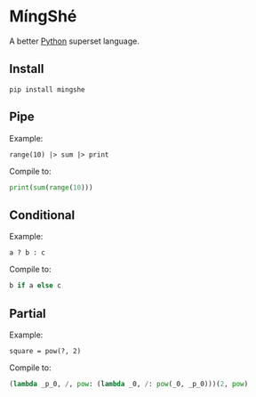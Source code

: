 # MíngShé

A better [Python](https://www.python.org/) superset language.

## Install

```
pip install mingshe
```

## Pipe

Example:

```
range(10) |> sum |> print
```

Compile to:

```python
print(sum(range(10)))
```

## Conditional

Example:

```
a ? b : c
```

Compile to:

```python
b if a else c
```

## Partial

Example:

```
square = pow(?, 2)
```

Compile to:

```python
(lambda _p_0, /, pow: (lambda _0, /: pow(_0, _p_0)))(2, pow)
```

